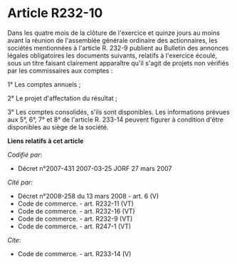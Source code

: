 # Article R232-10

Dans les quatre mois de la clôture de l'exercice et quinze jours au moins avant la réunion de l'assemblée générale ordinaire
des actionnaires, les sociétés mentionnées à l'article R. 232-9 publient au Bulletin des annonces légales obligatoires les
documents suivants, relatifs à l'exercice écoulé, sous un titre faisant clairement apparaître qu'il s'agit de projets non
vérifiés par les commissaires aux comptes :

1° Les comptes annuels ;

2° Le projet d'affectation du résultat ;

3° Les comptes consolidés, s'ils sont disponibles. Les informations prévues aux 5°, 6°, 7° et 8° de l'article R. 233-14
peuvent figurer à condition d'être disponibles au siège de la société.

**Liens relatifs à cet article**

_Codifié par_:

  - Décret n°2007-431 2007-03-25 JORF 27 mars 2007

_Cité par_:

  - Décret n°2008-258 du 13 mars 2008 - art. 6 (V)
  - Code de commerce. - art. R232-11 (VT)
  - Code de commerce. - art. R232-16 (VT)
  - Code de commerce. - art. R232-9 (VT)
  - Code de commerce. - art. R247-1 (VT)

_Cite_:

  - Code de commerce. - art. R233-14 (V)
